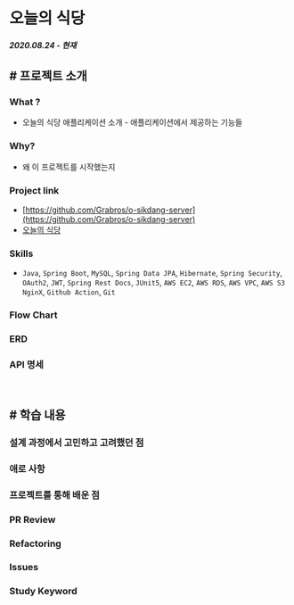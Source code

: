 # 오늘의 식당

##### 2020.08.24 - 현재



## # 프로젝트 소개

### What ?

- 오늘의 식당 애플리케이션 소개 - 애플리케이션에서 제공하는 기능들

### Why?

- 왜 이 프로젝트를 시작했는지

  

### Project link

- [https://github.com/Grabros/o-sikdang-server](https://github.com/Grabros/o-sikdang-server)
- [오늘의 식당](https://medium.com/오늘의식당)

### Skills

- `Java`, `Spring Boot`, `MySQL`, `Spring Data JPA`, `Hibernate`, `Spring Security`, `OAuth2`, `JWT`, `Spring Rest Docs`, `JUnit5`, `AWS EC2`, `AWS RDS`, `AWS VPC`, `AWS S3` `NginX`, `Github Action`, `Git`

### Flow Chart



### ERD



### API 명세



<br>

## # 학습 내용

### 설계 과정에서 고민하고 고려했던 점 

### 애로 사항

### 프로젝트를 통해 배운 점

### PR Review

### Refactoring

### Issues

### Study Keyword

